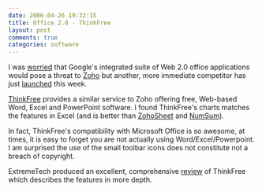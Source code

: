 ```yaml
---
date: 2006-04-26 19:32:15
title: Office 2.0 - ThinkFree
layout: post
comments: true
categories: software
---
```

I was [worried](http://www.nbrightside.com/blog/2006/04/22/zohowriter/)
that Google's integrated suite of Web 2.0 office applications would pose
a threat to [Zoho](http://zoho.com/) but another, more immediate
competitor has just
[launched](http://www.thinkfree.com/common/notice.tfo?method=viewNotice)
this week.

[ThinkFree](http://www.thinkfree.com/) provides a similar service to
Zoho offering free, Web-based Word, Excel and PowerPoint software. I
found ThinkFree's charts matches the features in Excel (and is better
than [ZohoSheet](http://www.zohosheet.com/home.do) and
[NumSum](http://numsum.com/)).

In fact, ThinkFree's compatibility with Microsoft Office is so awesome,
at times, it is easy to forget you are not actually using
Word/Excel/Powerpoint. I am surprised the use of the small toolbar icons
does not constitute not a breach of copyright.

ExtremeTech produced an excellent, comprehensive
[review](http://www.extremetech.com/article2/0,1697,1952434,00.asp) of
ThinkFree which describes the features in more depth.
